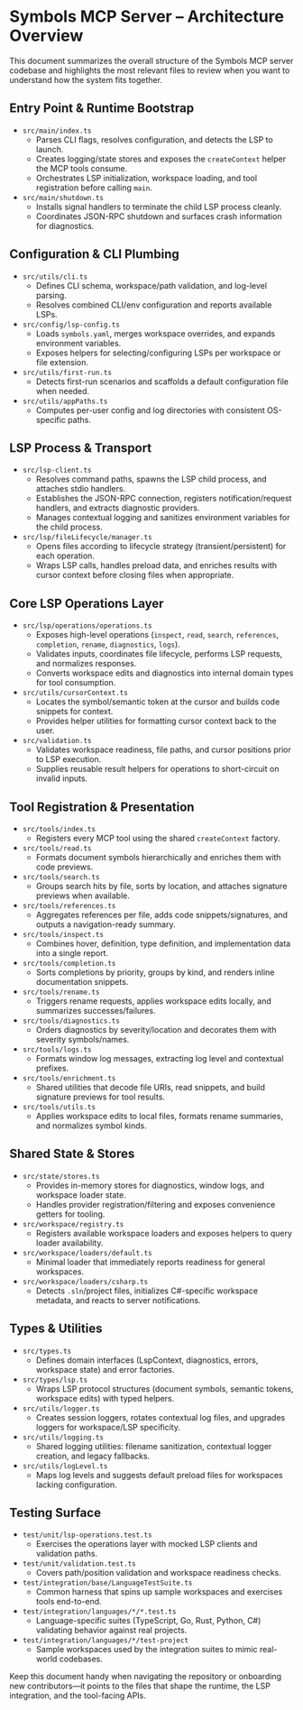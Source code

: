 # Symbols MCP Server – Architecture Overview

This document summarizes the overall structure of the Symbols MCP server codebase and highlights the most relevant files to review when you want to understand how the system fits together.

## Entry Point & Runtime Bootstrap

- `src/main/index.ts`
  - Parses CLI flags, resolves configuration, and detects the LSP to launch.
  - Creates logging/state stores and exposes the `createContext` helper the MCP tools consume.
  - Orchestrates LSP initialization, workspace loading, and tool registration before calling `main`.
- `src/main/shutdown.ts`
  - Installs signal handlers to terminate the child LSP process cleanly.
  - Coordinates JSON-RPC shutdown and surfaces crash information for diagnostics.

## Configuration & CLI Plumbing

- `src/utils/cli.ts`
  - Defines CLI schema, workspace/path validation, and log-level parsing.
  - Resolves combined CLI/env configuration and reports available LSPs.
- `src/config/lsp-config.ts`
  - Loads `symbols.yaml`, merges workspace overrides, and expands environment variables.
  - Exposes helpers for selecting/configuring LSPs per workspace or file extension.
- `src/utils/first-run.ts`
  - Detects first-run scenarios and scaffolds a default configuration file when needed.
- `src/utils/appPaths.ts`
  - Computes per-user config and log directories with consistent OS-specific paths.

## LSP Process & Transport

- `src/lsp-client.ts`
  - Resolves command paths, spawns the LSP child process, and attaches stdio handlers.
  - Establishes the JSON-RPC connection, registers notification/request handlers, and extracts diagnostic providers.
  - Manages contextual logging and sanitizes environment variables for the child process.
- `src/lsp/fileLifecycle/manager.ts`
  - Opens files according to lifecycle strategy (transient/persistent) for each operation.
  - Wraps LSP calls, handles preload data, and enriches results with cursor context before closing files when appropriate.

## Core LSP Operations Layer

- `src/lsp/operations/operations.ts`
  - Exposes high-level operations (`inspect`, `read`, `search`, `references`, `completion`, `rename`, `diagnostics`, `logs`).
  - Validates inputs, coordinates file lifecycle, performs LSP requests, and normalizes responses.
  - Converts workspace edits and diagnostics into internal domain types for tool consumption.
- `src/utils/cursorContext.ts`
  - Locates the symbol/semantic token at the cursor and builds code snippets for context.
  - Provides helper utilities for formatting cursor context back to the user.
- `src/validation.ts`
  - Validates workspace readiness, file paths, and cursor positions prior to LSP execution.
  - Supplies reusable result helpers for operations to short-circuit on invalid inputs.

## Tool Registration & Presentation

- `src/tools/index.ts`
  - Registers every MCP tool using the shared `createContext` factory.
- `src/tools/read.ts`
  - Formats document symbols hierarchically and enriches them with code previews.
- `src/tools/search.ts`
  - Groups search hits by file, sorts by location, and attaches signature previews when available.
- `src/tools/references.ts`
  - Aggregates references per file, adds code snippets/signatures, and outputs a navigation-ready summary.
- `src/tools/inspect.ts`
  - Combines hover, definition, type definition, and implementation data into a single report.
- `src/tools/completion.ts`
  - Sorts completions by priority, groups by kind, and renders inline documentation snippets.
- `src/tools/rename.ts`
  - Triggers rename requests, applies workspace edits locally, and summarizes successes/failures.
- `src/tools/diagnostics.ts`
  - Orders diagnostics by severity/location and decorates them with severity symbols/names.
- `src/tools/logs.ts`
  - Formats window log messages, extracting log level and contextual prefixes.
- `src/tools/enrichment.ts`
  - Shared utilities that decode file URIs, read snippets, and build signature previews for tool results.
- `src/tools/utils.ts`
  - Applies workspace edits to local files, formats rename summaries, and normalizes symbol kinds.

## Shared State & Stores

- `src/state/stores.ts`
  - Provides in-memory stores for diagnostics, window logs, and workspace loader state.
  - Handles provider registration/filtering and exposes convenience getters for tooling.
- `src/workspace/registry.ts`
  - Registers available workspace loaders and exposes helpers to query loader availability.
- `src/workspace/loaders/default.ts`
  - Minimal loader that immediately reports readiness for general workspaces.
- `src/workspace/loaders/csharp.ts`
  - Detects `.sln`/project files, initializes C#-specific workspace metadata, and reacts to server notifications.

## Types & Utilities

- `src/types.ts`
  - Defines domain interfaces (LspContext, diagnostics, errors, workspace state) and error factories.
- `src/types/lsp.ts`
  - Wraps LSP protocol structures (document symbols, semantic tokens, workspace edits) with typed helpers.
- `src/utils/logger.ts`
  - Creates session loggers, rotates contextual log files, and upgrades loggers for workspace/LSP specificity.
- `src/utils/logging.ts`
  - Shared logging utilities: filename sanitization, contextual logger creation, and legacy fallbacks.
- `src/utils/logLevel.ts`
  - Maps log levels and suggests default preload files for workspaces lacking configuration.

## Testing Surface

- `test/unit/lsp-operations.test.ts`
  - Exercises the operations layer with mocked LSP clients and validation paths.
- `test/unit/validation.test.ts`
  - Covers path/position validation and workspace readiness checks.
- `test/integration/base/LanguageTestSuite.ts`
  - Common harness that spins up sample workspaces and exercises tools end-to-end.
- `test/integration/languages/*/*.test.ts`
  - Language-specific suites (TypeScript, Go, Rust, Python, C#) validating behavior against real projects.
- `test/integration/languages/*/test-project`
  - Sample workspaces used by the integration suites to mimic real-world codebases.

Keep this document handy when navigating the repository or onboarding new contributors—it points to the files that shape the runtime, the LSP integration, and the tool-facing APIs.
